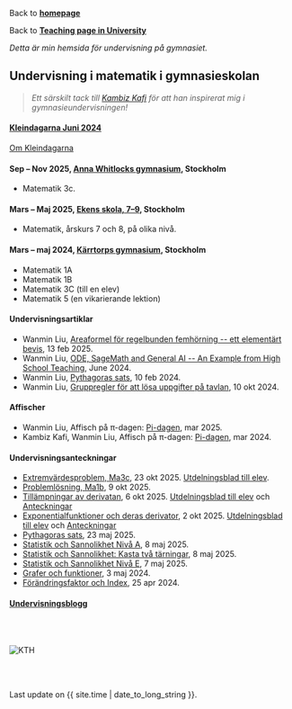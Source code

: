 Back to [**homepage**](https://wanminliu.github.io)

Back to [**Teaching page in University**](https://wanminliu.github.io/KTH/)

_Detta är min hemsida för undervisning på gymnasiet._

## Undervisning i matematik i gymnasieskolan

>_Ett särskilt tack till [Kambiz Kafi](https://www.linkedin.com/in/kambiz-kafi-38706a8/) för att han inspirerat mig i gymnasieundervisningen!_

#### [Kleindagarna Juni 2024](https://www.mittag-leffler.se/activities/kleindagarna-ii/)

[Om Kleindagarna](https://www.kleindagarna.se/)

#### Sep – Nov 2025, [Anna Whitlocks gymnasium](https://annawhitlocksgymnasium.stockholm/), Stockholm

* Matematik 3c.


#### Mars – Maj 2025, [Ekens skola, 7–9](https://grundskola.stockholm/hitta-grundskola/grundskola/ekens-skola), Stockholm

* Matematik, årskurs 7 och 8, på olika nivå.

#### Mars – maj 2024, [Kärrtorps gymnasium](https://karrtorpsgymnasium.stockholm/), Stockholm

* Matematik 1A
* Matematik 1B
* Matematik 3C (till en elev)
* Matematik 5 (en vikarierande lektion)

#### Undervisningsartiklar

  - Wanmin Liu, [Areaformel för regelbunden femhörning -- ett elementärt bevis](https://wanminliu.github.io/gymnasium/PythagorasArea.html), 13 feb 2025.
  - Wanmin Liu, [ODE, SageMath and General AI -- An Example from High School Teaching](https://wanminliu.github.io/gymnasium/ODE_SageMath_AI.html), June 2024.
  - Wanmin Liu, [Pythagoras sats](https://wanminliu.github.io/gymnasium/Pythagoras_sats.html), 10 feb 2024.
  - Wanmin Liu, [Gruppregler för att lösa uppgifter på tavlan](https://wanminliu.github.io/gymnasium/Gruppregler.pdf), 10 okt 2024.

#### Affischer
  - Wanmin Liu, Affisch på π-dagen: [Pi-dagen](https://wanminliu.github.io/gymnasium/Pi-dagen2025.html), mar 2025.
  - Kambiz Kafi, Wanmin Liu, Affisch på π-dagen: [Pi-dagen](https://wanminliu.github.io/gymnasium/Pi-dagen.html), mar 2024.


#### Undervisningsanteckningar
  - [Extremvärdesproblem, Ma3c](https://wanminliu.github.io/gymnasium/Ma3c_Extremvärdesproblem.pdf), 23 okt 2025. [Utdelningsblad till elev](https://wanminliu.github.io/gymnasium/Ma3c_ExtremvärdesproblemE.pdf). 
  - [Problemlösning, Ma1b](https://wanminliu.github.io/gymnasium/20251009Ma1b-Problem.pdf), 9 okt 2025. 
  - [Tillämpningar av derivatan](https://wanminliu.github.io/gymnasium/Derivatan_P.pdf), 6 okt 2025. [Utdelningsblad till elev](https://wanminliu.github.io/gymnasium/Derivatan2Elev.pdf) och [Anteckningar](https://wanminliu.github.io/gymnasium/Derivatan_F.pdf)
  - [Exponentialfunktioner och deras derivator](https://wanminliu.github.io/gymnasium/Exp.pdf), 2 okt 2025. [Utdelningsblad till elev](https://wanminliu.github.io/gymnasium/ExpElev.pdf) och [Anteckningar](https://wanminliu.github.io/gymnasium/Exponentialfunktioner.pdf)
  - [Pythagoras sats](https://wanminliu.github.io/gymnasium/Pythagoras.pdf), 23 maj 2025.
  - [Statistik och Sannolikhet Nivå A](https://wanminliu.github.io/gymnasium/ssa/Statistik_Sannolikhet_N4.html), 8 maj 2025.
  - [Statistik och Sannolikhet: Kasta två tärningar](https://wanminliu.github.io/gymnasium/ssa/Statistik_Sannolikhet_N42.pdf), 8 maj 2025.
  - [Statistik och Sannolikhet Nivå E](https://wanminliu.github.io/gymnasium/sse/Statistik_Sannolikhet_N1.html), 7 maj 2025.
  - [Grafer och funktioner](https://wanminliu.github.io/gymnasium/Funktioner.html), 3 maj 2024.
  - [Förändringsfaktor och Index](https://wanminliu.github.io/gymnasium/FF.html), 25 apr 2024.


#### [Undervisningsblogg](https://wanminliu.wordpress.com/category/teaching/)

<br/><br/>

<img src="https://wanminliu.github.io//pic/karrtorpsgymnasium.jpg" alt="KTH" id="width:100%;height:auto;">

<br/><br/>
<p>Last update on {{ site.time | date_to_long_string }}.</p>

<script async src="https://www.googletagmanager.com/gtag/js?id=G-6X136VZ9Z5"></script>
<script>
  window.dataLayer = window.dataLayer || [];
  function gtag(){dataLayer.push(arguments);}
  gtag('js', new Date());

  gtag('config', 'G-6X136VZ9Z5');
</script>
